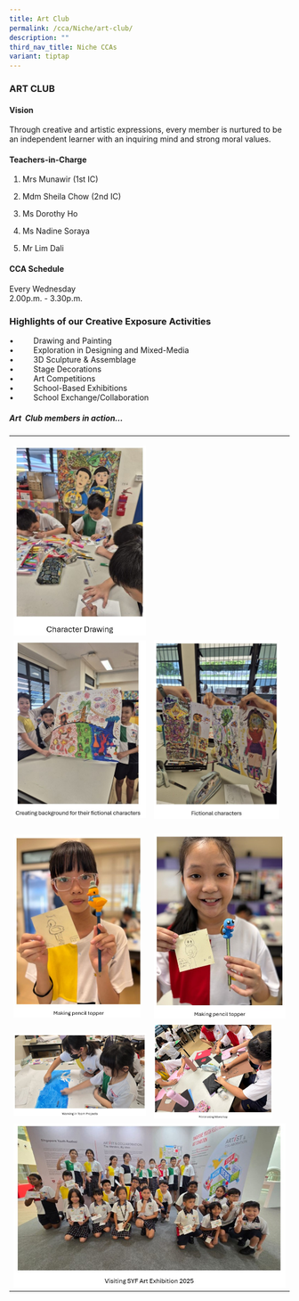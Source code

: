 ```yaml
---
title: Art Club
permalink: /cca/Niche/art-club/
description: ""
third_nav_title: Niche CCAs
variant: tiptap
---
```

<h3>ART CLUB</h3>
<h4>Vision</h4>
<p>Through creative and artistic expressions, every member is nurtured to
be an independent learner with an inquiring mind and strong moral values.</p>
<h4>Teachers-in-Charge</h4>
<ol data-tight="true" class="tight">
<li>
<p>Mrs Munawir (1st IC)</p>
</li>
<li>
<p>Mdm Sheila Chow (2nd IC)</p>
</li>
<li>
<p>Ms Dorothy Ho</p>
</li>
<li>
<p>Ms Nadine Soraya</p>
</li>
<li>
<p>Mr Lim Dali
<br>
</p>
</li>
</ol>
<h4>CCA Schedule</h4>
<p>Every Wednesday
<br>2.00p.m. - 3.30p.m.</p>
<h3>Highlights of our Creative Exposure Activities</h3>
<p>•&nbsp; &nbsp; &nbsp; &nbsp; &nbsp;Drawing and&nbsp;Painting
<br>•&nbsp;&nbsp;&nbsp;&nbsp;&nbsp;&nbsp;&nbsp;&nbsp;&nbsp;Exploration in
Designing and Mixed-Media
<br>•&nbsp;&nbsp;&nbsp;&nbsp;&nbsp;&nbsp;&nbsp;&nbsp;&nbsp;3D Sculpture &amp;
Assemblage&nbsp;
<br>•&nbsp;&nbsp;&nbsp;&nbsp;&nbsp;&nbsp;&nbsp;&nbsp;&nbsp;Stage Decorations
<br>•&nbsp;&nbsp;&nbsp;&nbsp;&nbsp;&nbsp;&nbsp;&nbsp;&nbsp;Art Competitions&nbsp;
<br>•&nbsp;&nbsp;&nbsp;&nbsp;&nbsp;&nbsp; &nbsp;&nbsp;School-Based Exhibitions
<br>•&nbsp;&nbsp;&nbsp;&nbsp;&nbsp;&nbsp;&nbsp;&nbsp;&nbsp;School Exchange/Collaboration</p>
<h5>Art&nbsp; Club members in action...</h5>
<table style="minWidth: 50px">
<colgroup>
<col>
<col>
</colgroup>
<tbody>
<tr>
<th rowspan="1" colspan="1">
<p></p>
<div class="isomer-image-wrapper">
<img style="width: 100%" height="auto" width="100%" alt="" src="/images/CCA/Character_drawing.jpg">
</div>
</th>
<th rowspan="1" colspan="1">
<p></p>
</th>
</tr>
<tr>
<td rowspan="1" colspan="1">
<div class="isomer-image-wrapper">
<img style="width: 100%" height="auto" width="100%" alt="" src="/images/CCA/Creating_background_for_their_fictional_characters.jpg">
</div>
</td>
<td rowspan="1" colspan="1">
<div class="isomer-image-wrapper">
<img style="width: 95%;" height="auto" width="100%" alt="" src="/images/CCA/fictional_characters.jpg">
</div>
</td>
</tr>
<tr>
<td rowspan="1" colspan="1">
<p></p>
</td>
<td rowspan="1" colspan="1">
<p></p>
</td>
</tr>
<tr>
<td rowspan="1" colspan="1">
<div class="isomer-image-wrapper">
<img style="width: 96%;" height="auto" width="100%" alt="" src="/images/CCA/Making_pencil_topper1.jpg">
</div>
</td>
<td rowspan="1" colspan="1">
<div class="isomer-image-wrapper">
<img style="width: 100%;" height="auto" width="100%" alt="" src="/images/CCA/Making_pencil_topper.jpg">
</div>
</td>
</tr>
<tr>
<td rowspan="1" colspan="1">
<p></p>
<div class="isomer-image-wrapper">
<img style="width: 100%" height="auto" width="100%" alt="" src="/images/CCA/working_in_team_projects.jpg">
</div>
</td>
<td rowspan="1" colspan="1">
<div class="isomer-image-wrapper">
<img style="width: 90%;" height="auto" width="100%" alt="" src="/images/CCA/printmaking_workshop.jpg">
</div>
</td>
</tr>
<tr>
<td rowspan="1" colspan="2">
<div class="isomer-image-wrapper">
<img style="width: 100%" height="auto" width="100%" alt="" src="/images/CCA/Visiting_SYF_ARt_exhibition_2025.jpg">
</div>
</td>
</tr>
</tbody>
</table>
<p></p>
<p></p>